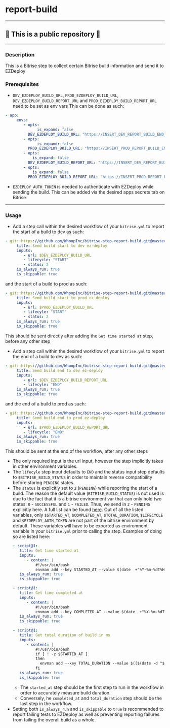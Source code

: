# report-build

---

## 🔴 This is a public repository 🔴

---
### Description
This is a Bitrise step to collect certain Bitrise build information and send it to EZDeploy

### Prerequisites
- `DEV_EZDEPLOY_BUILD_URL`, `PROD_EZDEPLOY_BUILD_URL`, `DEV_EZDEPLOY_BUILD_REPORT_URL` and `PROD_EZDEPLOY_BUILD_REPORT_URL` need to be set as env vars
This can be done as such:
```yaml
- app:
     envs:
        - opts:
              is_expand: false
          DEV_EZDEPLOY_BUILD_URL: "https://INSERT_DEV_REPORT_BUILD_END_ROUTE_HERE"
        - opts:
              is_expand: false
          PROD_EZDEPLOY_BUILD_URL: "https://INSERT_PROD_REPORT_BUILD_END_ROUTE_HERE"
        - opts:
            is_expand: false
          DEV_EZDEPLOY_BUILD_REPORT_URL: "https://INSERT_DEV_REPORT_BUILD_START_ROUTE_HERE"
        - opts:
            is_expand: false
          PROD_EZDEPLOY_BUILD_REPORT_URL: "https://INSERT_PROD_REPORT_BUILD_START_ROUTE_HERE"
```
- `EZDEPLOY_AUTH_TOKEN` is needed to authenticate with EZDeploy while sending the build.
This can be added via the desired apps secrets tab on Bitrise
---
### Usage
- Add a step call within the desired workflow of your `bitrise.yml` to report the start of a build to dev as such:
```yaml
- git::https://github.com/WhoopInc/bitrise-step-report-build.git@master:
     title: Send build start to dev ez-deploy
     inputs:
        - url: $DEV_EZDEPLOY_BUILD_URL
        - lifecycle: "START"
        - status: 2
     is_always_run: true
     is_skippable: true
```
and the start of a build to prod as such:
```yaml
- git::https://github.com/WhoopInc/bitrise-step-report-build.git@master:
     title: Send build start to prod ez-deploy
     inputs:
        - url: $PROD_EZDEPLOY_BUILD_URL
        - lifecyle: "START"
        - status: 2
     is_always_run: true
     is_skippable: true
```
This should be sent directly after adding the `Get time started at` step, before any other step


- Add a step call within the desired workflow of your `bitrise.yml` to report the end of a build to dev as such:
```yaml
- git::https://github.com/WhoopInc/bitrise-step-report-build.git@master:
     title: Send build end to dev ez-deploy
     inputs:
        - url: $DEV_EZDEPLOY_BUILD_REPORT_URL
        - lifecyle: "END"
     is_always_run: true
     is_skippable: true
```
and the end of a build to prod as such:
```yaml
- git::https://github.com/WhoopInc/bitrise-step-report-build.git@master:
     title: Send build end to prod ez-deploy
     inputs:
        - url: $PROD_EZDEPLOY_BUILD_REPORT_URL
        - lifecycle: "END"
     is_always_run: true
     is_skippable: true
```
This should be sent at the end of the workflow, after any other steps
- The only required input is the url input, however the step implicitly takes in other environment variables.   
-  The `lifecyle` step input defaults to `END` and the status input step defaults to `$BITRISE_BUILD_STATUS` in order to maintain
  reverse compatibility before storing `PENDING` states.  
- The `status` is explicitly set to `2` (`PENDING`) while reporting the start of a build. The reason the default value
  (`BITRISE_BUILD_STATUS`) is not used is due to the fact that it is a bitrise environment var that can only hold two states: `0` - `SUCCESSFUL`
  and `1` - `FAILED`. Thus, we send in `2` - `PENDING` explicitly here.
  A full list can be found [here](https://github.com/WhoopInc/bitrise-step-report-build/blob/master/step.yml#L34).
  Out of all the listed variables, only `$STARTED_AT`, `$COMPLETED_AT`, `$TOTAL_DURATION`, `$LIFECYCLE` and `$EZDEPLOY_AUTH_TOKEN`
  are not part of the bitrise environment by default. These variables will have to be exported as environment variable
  in your `bitrise.yml` prior to calling the step. Examples of doing so are listed here:
  ```yaml
  - script@1:
     title: Get time started at
     inputs:
        - content: |
            #!/usr/bin/bash
            envman add --key STARTED_AT --value $(date  +"%Y-%m-%dT%H:%M:%S.%3N%z")
     is_always_run: true
     is_skippable: true
  ```
  ```yaml
  - script@1:
     title: Get time completed at
     inputs:
        - content: |
            #!/usr/bin/bash
            envman add --key COMPLETED_AT --value $(date  +"%Y-%m-%dT%H:%M:%S.%3N%z")
     is_always_run: true
     is_skippable: true
  ```
  ```yaml
  - script@1:
     title: Get total duration of build in ms
     inputs:
        - content: |
            #!/usr/bin/bash
            if [ ! -z $STARTED_AT ]
            then
              envman add --key TOTAL_DURATION --value $(($(date -d "$COMPLETED_AT" "+%s%N")/1000000 - $(date -d "$STARTED_AT" "+%s%N")/1000000))
            fi
     is_always_run: true
     is_skippable: true
  ```
  - The `started_at` step should be the first step to run in the workflow in order to accurately measure build duration.
  - Conversely, he `completed_at` and `total_duration` step should be the last step in the workflow.
- Setting both `is_always_run` and `is_skippable` to `true` is recommended to report failing tests to EZDeploy
as well as preventing reporting failures from failing the overall build as a whole.